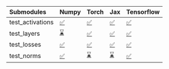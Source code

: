 | Submodules       | Numpy                                                                                                                           | Torch                                                                                                                           | Jax                                                                                                                             | Tensorflow                                                                                                                      |
|:-----------------|:--------------------------------------------------------------------------------------------------------------------------------|:--------------------------------------------------------------------------------------------------------------------------------|:--------------------------------------------------------------------------------------------------------------------------------|:--------------------------------------------------------------------------------------------------------------------------------|
| test_activations | <a href="https://github.com/unifyai/ivy/runs/8006123074?check_suite_focus=true" rel="noopener noreferrer" target="_blank">✅</a> | <a href="https://github.com/unifyai/ivy/runs/8006123370?check_suite_focus=true" rel="noopener noreferrer" target="_blank">✅</a> | <a href="https://github.com/unifyai/ivy/runs/8006123620?check_suite_focus=true" rel="noopener noreferrer" target="_blank">✅</a> | <a href="https://github.com/unifyai/ivy/runs/8006123945?check_suite_focus=true" rel="noopener noreferrer" target="_blank">✅</a> |
| test_layers      | <a href="https://github.com/unifyai/ivy/runs/8006123165?check_suite_focus=true" rel="noopener noreferrer" target="_blank">⌛</a> | <a href="https://github.com/unifyai/ivy/runs/8006123432?check_suite_focus=true" rel="noopener noreferrer" target="_blank">✅</a> | <a href="https://github.com/unifyai/ivy/runs/8006123684?check_suite_focus=true" rel="noopener noreferrer" target="_blank">✅</a> | <a href="https://github.com/unifyai/ivy/runs/8006124021?check_suite_focus=true" rel="noopener noreferrer" target="_blank">✅</a> |
| test_losses      | <a href="https://github.com/unifyai/ivy/runs/8006123244?check_suite_focus=true" rel="noopener noreferrer" target="_blank">✅</a> | <a href="https://github.com/unifyai/ivy/runs/8006123492?check_suite_focus=true" rel="noopener noreferrer" target="_blank">✅</a> | <a href="https://github.com/unifyai/ivy/runs/8006123752?check_suite_focus=true" rel="noopener noreferrer" target="_blank">✅</a> | <a href="https://github.com/unifyai/ivy/runs/8006124082?check_suite_focus=true" rel="noopener noreferrer" target="_blank">✅</a> |
| test_norms       | <a href="https://github.com/unifyai/ivy/runs/8006123301?check_suite_focus=true" rel="noopener noreferrer" target="_blank">✅</a> | <a href="https://github.com/unifyai/ivy/runs/8006123557?check_suite_focus=true" rel="noopener noreferrer" target="_blank">⌛</a> | <a href="https://github.com/unifyai/ivy/runs/8006123817?check_suite_focus=true" rel="noopener noreferrer" target="_blank">⌛</a> | <a href="https://github.com/unifyai/ivy/runs/8006124141?check_suite_focus=true" rel="noopener noreferrer" target="_blank">✅</a> |